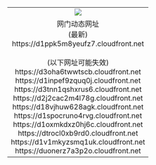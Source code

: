 ﻿<table>
  <tr></tr>
  <tr><td colspan=2 align=center><img src="https://d1ppk5m8yeufz7.cloudfront.net/Up/oGate.jpg" /></td></tr>
  <tr><td colspan=2 align=center>网门动态网址<br/>(最新)
<br>https://d1ppk5m8yeufz7.cloudfront.net
<br/><br/>(以下网址可能失效)
<br>https://d3oha6twwtscb.cloudfront.net
<br>https://d1inpef9zquq0j.cloudfront.net
<br>https://d3tnn1qshxrus6.cloudfront.net
<br>https://d2j2cac2m4l78g.cloudfront.net
<br>https://d18vjhuw628agk.cloudfront.net
<br>https://d1spocruno4rvg.cloudfront.net
<br>https://d1oxmkdxz0hj6c.cloudfront.net
<br>https://dtrocl0xb9rd0.cloudfront.net
<br>https://d1v1mkyzsmq1uk.cloudfront.net
<br>https://duonerz7a3p2o.cloudfront.net
    </td>
  </tr>
</table>
